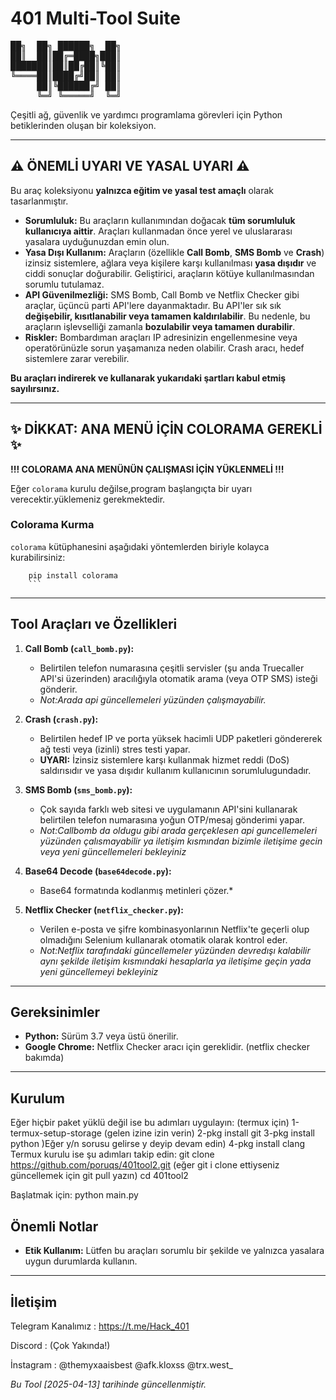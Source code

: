 # 401 Multi-Tool Suite
<pre>
██╗  ██╗ ██████╗  ██╗
██║  ██║██╔═████╗███║
███████║██║██╔██║╚██║
╚════██║████╔╝██║ ██║
     ██║╚██████╔╝ ██║
     ╚═╝ ╚═════╝  ╚═╝
</pre>

Çeşitli ağ, güvenlik ve yardımcı programlama görevleri için Python betiklerinden oluşan bir koleksiyon.

---

## ⚠️ ÖNEMLİ UYARI VE YASAL UYARI ⚠️

Bu araç koleksiyonu **yalnızca eğitim ve yasal test amaçlı** olarak tasarlanmıştır.

* **Sorumluluk:** Bu araçların kullanımından doğacak **tüm sorumluluk kullanıcıya aittir**. Araçları kullanmadan önce yerel ve uluslararası yasalara uyduğunuzdan emin olun.
* **Yasa Dışı Kullanım:** Araçların (özellikle **Call Bomb**, **SMS Bomb** ve **Crash**) izinsiz sistemlere, ağlara veya kişilere karşı kullanılması **yasa dışıdır** ve ciddi sonuçlar doğurabilir. Geliştirici, araçların kötüye kullanılmasından sorumlu tutulamaz.
* **API Güvenilmezliği:** SMS Bomb, Call Bomb ve Netflix Checker gibi araçlar, üçüncü parti API'lere dayanmaktadır. Bu API'ler sık sık **değişebilir, kısıtlanabilir veya tamamen kaldırılabilir**. Bu nedenle, bu araçların işlevselliği zamanla **bozulabilir veya tamamen durabilir**.
* **Riskler:** Bombardıman araçları IP adresinizin engellenmesine veya operatörünüzle sorun yaşamanıza neden olabilir. Crash aracı, hedef sistemlere zarar verebilir.

**Bu araçları indirerek ve kullanarak yukarıdaki şartları kabul etmiş sayılırsınız.**

---

## ✨ DİKKAT: ANA MENÜ İÇİN COLORAMA GEREKLİ ✨

**!!! COLORAMA ANA MENÜNÜN ÇALIŞMASI İÇİN YÜKLENMELİ !!!**

Eğer `colorama` kurulu değilse,program başlangıçta bir uyarı verecektir.yüklemeniz gerekmektedir.

### Colorama Kurma

`colorama` kütüphanesini aşağıdaki yöntemlerden biriyle kolayca kurabilirsiniz:

        pip install colorama
        ```
---

## Tool Araçları ve Özellikleri

1.  **Call Bomb (`call_bomb.py`):**
    * Belirtilen telefon numarasına çeşitli servisler (şu anda Truecaller API'si üzerinden) aracılığıyla otomatik arama (veya OTP SMS) isteği gönderir.
    * *Not:Arada api güncellemeleri yüzünden çalışmayabilir.*

2.  **Crash (`crash.py`):**
    * Belirtilen hedef IP ve porta yüksek hacimli UDP paketleri göndererek ağ testi veya (izinli) stres testi yapar.
    * **UYARI:** İzinsiz sistemlere karşı kullanmak hizmet reddi (DoS) saldırısıdır ve yasa dışıdır kullanım kullanıcının sorumlulugundadır.

3.  **SMS Bomb (`sms_bomb.py`):**
    * Çok sayıda farklı web sitesi ve uygulamanın API'sini kullanarak belirtilen telefon numarasına yoğun OTP/mesaj gönderimi yapar.
    * *Not:Callbomb da oldugu gibi arada gerçeklesen api guncellemeleri yüzünden çalısmayabilir ya iletişim kısmından bizimle iletişime gecin veya yeni güncellemeleri bekleyiniz*

4.  **Base64 Decode (`base64decode.py`):**
    * Base64 formatında kodlanmış metinleri çözer.*

5.  **Netflix Checker (`netflix_checker.py`):**
    * Verilen e-posta ve şifre kombinasyonlarının Netflix'te geçerli olup olmadığını Selenium kullanarak otomatik olarak kontrol eder.
    * *Not:Netflix tarafındaki güncellemeler yüzünden devredışı kalabilir aynı şekilde iletişim kısmındaki hesaplarla ya iletişime geçin yada yeni güncellemeyi bekleyiniz*

---

## Gereksinimler

* **Python:** Sürüm 3.7 veya üstü önerilir.
* **Google Chrome:** Netflix Checker aracı için gereklidir. (netflix checker bakımda)
---

## Kurulum
Eğer hiçbir paket yüklü değil ise bu adımları uygulayın: (termux için)
1-termux-setup-storage (gelen izine izin verin)
2-pkg install git
3-pkg install python )Eğer y/n sorusu gelirse y deyip devam edin)
4-pkg install clang
Termux kurulu ise şu adımları takip edin:
git clone https://github.com/poruqs/401tool2.git
(eğer git i clone ettiyseniz güncellemek için git pull yazın)
cd 401tool2

Başlatmak için:
    python main.py

## Önemli Notlar

* **Etik Kullanım:** Lütfen bu araçları sorumlu bir şekilde ve yalnızca yasalara uygun durumlarda kullanın.

---
## İletişim

Telegram Kanalımız : https://t.me/Hack_401

Discord : (Çok Yakında!)

İnstagram : @themyxaaisbest
            @afk.kloxss
            @trx.west_

*Bu Tool  [2025-04-13] tarihinde güncellenmiştir.*